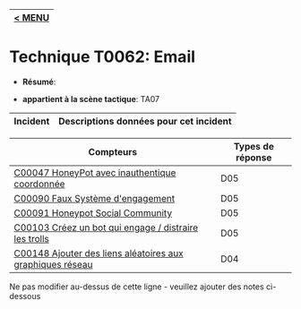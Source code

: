 |[< MENU](../../README.md)|
|---|
# Technique T0062: Email

* **Résumé**:

* **appartient à la scène tactique**: TA07


|Incident |Descriptions données pour cet incident |
|-------- |-------------------- |



|Compteurs |Types de réponse |
|-------- |-------------- |
|[C00047 HoneyPot avec inauthentique coordonnée](../generated_pages/counters/C00047.md) |D05 |
|[C00090 Faux Système d'engagement](../generated_pages/counters/C00090.md) |D05 |
|[C00091 Honeypot Social Community](../generated_pages/counters/C00091.md) |D05 |
|[C00103 Créez un bot qui engage / distraire les trolls](../generated_pages/counters/C00103.md) |D05 |
|[C00148 Ajouter des liens aléatoires aux graphiques réseau](../generated_pages/counters/C00148.md) |D04 |


Ne pas modifier au-dessus de cette ligne - veuillez ajouter des notes ci-dessous